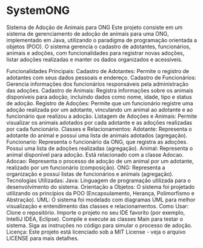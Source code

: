 # SystemONG

Sistema de Adoção de Animais para ONG
Este projeto consiste em um sistema de gerenciamento de adoção de animais para uma ONG, implementado em Java, utilizando o paradigma de programação orientada a objetos (POO).
O sistema gerencia o cadastro de adotantes, funcionários, animais e adoções, com funcionalidades para registrar novas adoções, listar adoções realizadas e manter os dados organizados e acessíveis.

Funcionalidades Principais:
Cadastro de Adotantes: Permite o registro de adotantes com seus dados pessoais e endereço.
Cadastro de Funcionários: Gerencia informações dos funcionários responsáveis pela administração das adoções.
Cadastro de Animais: Registra informações sobre os animais disponíveis para adoção, incluindo dados como nome, idade, tipo e status de adoção.
Registro de Adoções: Permite que um funcionário registre uma adoção realizada por um adotante, vinculando um animal ao adotante e ao funcionário que realizou a adoção.
Listagem de Adoções e Animais: Permite visualizar os animais adotados por cada adotante e as adoções realizadas por cada funcionário.
Classes e Relacionamentos:
Adotante: Representa o adotante do animal e possui uma lista de animais adotados (agregação).
Funcionario: Representa o funcionário da ONG, que registra as adoções. Possui uma lista de adoções realizadas (agregação).
Animal: Representa o animal disponível para adoção. Está relacionado com a classe Adocao.
Adocao: Representa o processo de adoção de um animal por um adotante, realizado por um funcionário (composição).
ONG: Representa a organização e possui listas de funcionários e animais (agregação).
Tecnologias Utilizadas:
Java: Linguagem de programação utilizada para o desenvolvimento do sistema.
Orientação a Objetos: O sistema foi projetado utilizando os princípios da POO (Encapsulamento, Herança, Polimorfismo e Abstração).
UML: O sistema foi modelado com diagramas UML para melhor visualização e entendimento das classes e relacionamentos.
Como Usar:
Clone o repositório.
Importe o projeto no seu IDE favorito (por exemplo, IntelliJ IDEA, Eclipse).
Compile e execute as classes Main para testar o sistema.
Siga as instruções no código para simular o processo de adoção.
Licença:
Este projeto está licenciado sob a MIT License - veja o arquivo LICENSE para mais detalhes.
